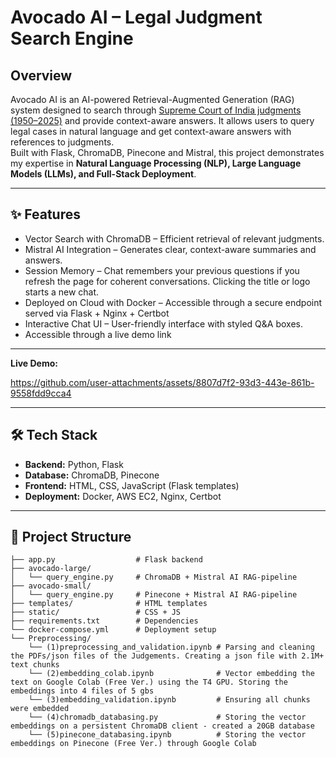 # Avocado AI – Legal Judgment Search Engine

## Overview
Avocado AI is an AI-powered Retrieval-Augmented Generation (RAG) system designed to search through [Supreme Court of India judgments (1950–2025)](https://www.kaggle.com/datasets/adarshsingh0903/legal-dataset-sc-judgments-india-19502024) and provide context-aware answers. It allows users to query legal cases in natural language and get context-aware answers with references to judgments.  
Built with Flask, ChromaDB, Pinecone and Mistral, this project demonstrates my expertise in **Natural Language Processing (NLP), Large Language Models (LLMs), and Full-Stack Deployment**.

---

## ✨ Features
* Vector Search with ChromaDB – Efficient retrieval of relevant judgments.
* Mistral AI Integration – Generates clear, context-aware summaries and answers.
* Session Memory – Chat remembers your previous questions  if you refresh the page for coherent conversations. Clicking the title or logo starts a new chat.
* Deployed on Cloud with Docker – Accessible through a secure endpoint served via Flask + Nginx + Certbot
* Interactive Chat UI – User-friendly interface with styled Q&A boxes.
* Accessible through a live demo link  

---

**Live Demo:** 

https://github.com/user-attachments/assets/8807d7f2-93d3-443e-861b-9558fdd9cca4

---

## 🛠 Tech Stack
- **Backend:** Python, Flask  
- **Database:** ChromaDB, Pinecone
- **Frontend:** HTML, CSS, JavaScript (Flask templates)  
- **Deployment:** Docker, AWS EC2, Nginx, Certbot  

---
## 📂 Project Structure
```
├── app.py                  # Flask backend
├── avocado-large/
│   └── query_engine.py     # ChromaDB + Mistral AI RAG-pipeline
├── avocado-small/
│   └── query_engine.py     # Pinecone + Mistral AI RAG-pipeline
├── templates/              # HTML templates
├── static/                 # CSS + JS
├── requirements.txt        # Dependencies
└── docker-compose.yml      # Deployment setup
└── Preprocessing/
    └── (1)preprocessing_and_validation.ipynb # Parsing and cleaning the PDFs/json files of the Judgements. Creating a json file with 2.1M+ text chunks
    └── (2)embedding_colab.ipynb              # Vector embedding the text on Google Colab (Free Ver.) using the T4 GPU. Storing the embeddings into 4 files of 5 gbs
    └── (3)embedding_validation.ipynb         # Ensuring all chunks were embedded
    └── (4)chromadb_databasing.py             # Storing the vector embeddings on a persistent ChromaDB client - created a 20GB database
    └── (5)pinecone_databasing.ipynb          # Storing the vector embeddings on Pinecone (Free Ver.) through Google Colab
```
